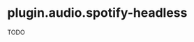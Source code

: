 # plugin.audio.spotify-headless

TODO

<!-- Unofficial spotify plugin for Kodi, (for now) not yet available in the official Kodi repo.

Based on the opensource Librespot client. Special thanks to mherger for building the special spotty binaries, based on librespot.


## Install with repository
Install the add-on from my Kodi repo:
https://github.com/kodi-community-addons/repository.marcelveldt/raw/master/repository.marcelveldt/repository.marcelveldt-1.0.1.zip


## Support
Support is provided on the Kodi forums:
http://forum.kodi.tv/showthread.php?tid=265356
Or create issue in Github


## Help needed with maintaining !
I am very busy currently so I do not have a lot of time to work on this project or watch the forums.
Be aware that this is a community driven project, so feel free to submit PR's yourself to improve the code and/or help others with support on the forums etc. If you're willing to really participate in the development, please contact me so I can give you write access to the repo. I do my best to maintain the project every once in a while, when I have some spare time left.
Thanks for understanding! -->
